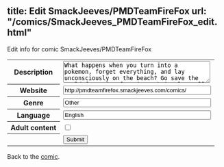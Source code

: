 title: Edit SmackJeeves/PMDTeamFireFox
url: "/comics/SmackJeeves_PMDTeamFireFox_edit.html"
---
Edit info for comic SmackJeeves/PMDTeamFireFox

<form name="comic" action="http://gaepostmail.appspot.com/comic/" method="post">
<table class="comicinfo">
<tr>
<th>Description</th><td><textarea name="description" cols="40" rows="3">What happens when you turn into a pokemon, forget everything, and lay unconsciously on the beach? Go save the world from time freezing, obviously! Well that's just what Team FireFox is going to do! It's a pokemon mystery dungeon sky gijinka comics :3 Oh yeah, art gradually gets better. Grammar? Not so much.</textarea></td>
</tr>
<tr>
<th>Website</th><td><input type="text" name="url" value="http://pmdteamfirefox.smackjeeves.com/comics/" size="40"/></td>
</tr>
<tr>
<th>Genre</th><td><input type="text" name="genre" value="Other" size="40"/></td>
</tr>
<tr>
<th>Language</th><td><input type="text" name="language" value="English" size="40"/></td>
</tr>
<tr>
<th>Adult content</th><td><input type="checkbox" name="adult" value="adult" /></td>
</tr>
<tr>
<th></th><td>
<input type="hidden" name="comic" value="SmackJeeves_PMDTeamFireFox" />
<input type="submit" name="submit" value="Submit" />
</td>
</tr>
</table>
</form>

Back to the [comic](SmackJeeves_PMDTeamFireFox.html).
